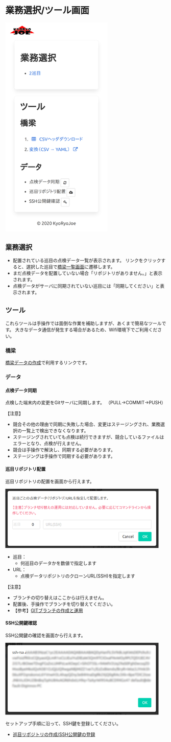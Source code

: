 業務選択/ツール画面
===============

<img src="capture_work_page.png" width="320" />

業務選択
--------

* 配置されている巡目の点検データ一覧が表示されます。
  リンクをクリックすると、選択した巡目で[橋梁一覧画面](list_page.md)に遷移します。
* まだ点検データを配置していない場合「リポジトリがありません。」と表示されます。
* 点検データがサーバに同期されていない巡目には「同期してください」と表示されます。


ツール
------

これらツールは手操作では面倒な作業を補助しますが、あくまで簡易なツールです。
大きなデータ通信が発生する場合があるため、Wifi環境下でご利用ください。


### 橋梁

[橋梁データの作成](../setup/make_bridge_data.md)で利用するリンクです。

### データ

#### 点検データ同期

点検した端末内の変更をGitサーバに同期します。
（PULL→COMMIT→PUSH）

【注意】
* 競合その他の理由で同期に失敗した場合、変更はステージングされ、業務選択の一覧上で検出できなくなります。
* ステージングされていても点検は続行できますが、競合しているファイルはエラーとなり、点検が行えません。
* 競合は手操作で解決し、同期する必要があります。
* ステージングは手操作で同期する必要があります。


#### 巡目リポジトリ配置

巡目リポジトリの配置を画面から行えます。

![配置](capture_work_clone.png)

* 巡目：
  * 何巡目のデータかを数値で指定します
* URL：
  * 点検データリポジトリのクローンURL(SSH)を指定します

【注意】
* ブランチの切り替えはここからは行えません。
* 配置後、手操作でブランチを切り替えてください。
* 【参考】[GITブランチの作成と運用](../tips/git_branch.md)

#### SSH公開鍵確認

SSH公開鍵の確認を画面から行えます。

![公開鍵](capture_work_key.png)

セットアップ手順に沿って、SSH鍵を登録してください。
* [巡目リポジトリの作成/SSH公開鍵の登録](../setup/make_junme_repository.md#SSH公開鍵の登録)
